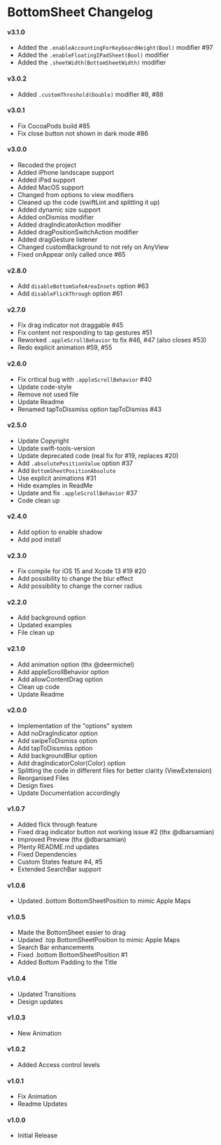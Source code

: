 BottomSheet Changelog
==================

#### v3.1.0
- Added the `.enableAccountingForKeyboardHeight(Bool)` modifier #97
- Added the `.enableFloatingIPadSheet(Bool)` modifier
- Added the `.sheetWidth(BottomSheetWidth)` modifier

#### v3.0.2
- Added `.customThreshold(Double)` modifier #8, #88

#### v3.0.1
- Fix CocoaPods build #85
- Fix close button not shown in dark mode #86

#### v3.0.0
- Recoded the project
- Added iPhone landscape support
- Added iPad support
- Added MacOS support
- Changed from options to view modifiers
- Cleaned up the code (swiftLint and splitting it up)
- Added dynamic size support
- Added onDismiss modifier
- Added dragIndicatorAction modifier
- Added dragPositionSwitchAction modifier
- Added dragGesture listener
- Changed customBackground to not rely on AnyView
- Fixed onAppear only called once #65

#### v2.8.0
- Add `disableBottomSafeAreaInsets` option #63
- Add `disableFlickThrough` option #61

#### v2.7.0
- Fix drag indicator not draggable #45
- Fix content not responding to tap gestures #51
- Reworked `.appleScrollBehavior` to fix #46, #47 (also closes #53)
- Redo explicit animation #59, #55

#### v2.6.0
- Fix critical bug with `.appleScrollBehavior` #40
- Update code-style
- Remove not used file
- Update Readme
- Renamed tapToDissmiss option tapToDismiss #43

#### v2.5.0
- Update Copyright
- Update swift-tools-version
- Update deprecated code (real fix for #19, replaces #20)
- Add `.absolutePositionValue` option #37
- Add `BottomSheetPositionAbsolute`
- Use explicit animations #31
- Hide examples in ReadMe
- Update and fix `.appleScrollBehavior` #37
- Code clean up

#### v2.4.0
- Add option to enable shadow
- Add pod install

#### v2.3.0
- Fix compile for iOS 15 and Xcode 13 #19 #20
- Add possibility to change the blur effect
- Add possibility to change the corner radius

#### v2.2.0
- Add background option
- Updated examples
- File clean up

#### v2.1.0
- Add animation option (thx @deermichel)
- Add appleScrollBehavior option
- Add allowContentDrag option
- Clean up code
- Update Readme

#### v2.0.0
- Implementation of the "options" system
- Add noDragIndicator option
- Add swipeToDismiss option
- Add tapToDissmiss option
- Add backgroundBlur option
- Add dragIndicatorColor(Color) option
- Splitting the code in different files for better clarity (ViewExtension)
- Reorganised Files
- Design fixes
- Update Documentation accordingly

#### v1.0.7
- Added flick through feature
- Fixed drag indicator button not working issue #2 (thx @dbarsamian)
- Improved Preview (thx @dbarsamian)
- Plenty README.md updates
- Fixed Dependencies
- Custom States feature #4, #5
- Extended SearchBar support

#### v1.0.6
- Updated .bottom BottomSheetPosition to mimic Apple Maps

#### v1.0.5
- Made the BottomSheet easier to drag
- Updated .top BottomSheetPosition to mimic Apple Maps
- Search Bar enhancements
- Fixed .bottom BottomSheetPosition #1
- Added Bottom Padding to the Title

#### v1.0.4
- Updated Transitions
- Design updates

#### v1.0.3
- New Animation

#### v1.0.2
- Added Access control levels

#### v1.0.1
- Fix Animation
- Readme Updates

#### v1.0.0
- Initial Release

